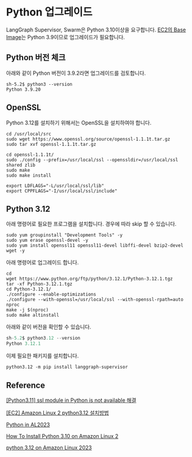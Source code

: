 # Python 업그레이드

LangGraph Supervisor, Swarm은 Python 3.10이상을 요구합니다. [EC2의 Base Image](https://docs.aws.amazon.com/linux/al2023/ug/python.html)는 Python 3.9이므로 업그레이드가 필요합니다.

## Python 버전 체크

아래와 같이 Python 버전이 3.9.2라면 업그레이드를 검토합니다.

```text
sh-5.2$ python3 --version
Python 3.9.20
```

## OpenSSL

Python 3.12를 설치하기 위해서는 OpenSSL을 설치하여야 합니다.

```text
cd /usr/local/src
sudo wget https://www.openssl.org/source/openssl-1.1.1t.tar.gz
sudo tar xvf openssl-1.1.1t.tar.gz

cd openssl-1.1.1t/
sudo ./config --prefix=/usr/local/ssl --openssldir=/usr/local/ssl shared zlib
sudo make
sudo make install

export LDFLAGS="-L/usr/local/ssl/lib"
export CPPFLAGS="-I/usr/local/ssl/include"
```

## Python 3.12

아래 명령어로 필요한 프로그램을 설치합니다. 경우에 따라 skip 할 수 있습니다.

```text
sudo yum groupinstall "Development Tools" -y
sudo yum erase openssl-devel -y
sudo yum install openssl11 openssl11-devel libffi-devel bzip2-devel wget -y
```

아래 명령어로 업그레이드 합니다.

```text
cd
wget https://www.python.org/ftp/python/3.12.1/Python-3.12.1.tgz
tar -xf Python-3.12.1.tgz 
cd Python-3.12.1/
./configure --enable-optimizations
./configure --with-openssl=/usr/local/ssl --with-openssl-rpath=auto
nproc
make -j $(nproc)
sudo make altinstall
```

아래와 같이 버전을 확인할 수 있습니다.

```python
sh-5.2$ python3.12 --version
Python 3.12.1
```

이제 필요한 패키지를 설치합니다.

```text
python3.12 -m pip install langgraph-supervisor
```


## Reference

[[Python3.11] ssl module in Python is not available 해결](https://datamoney.tistory.com/378)

[[EC2] Amazon Linux 2 python3.12 설치방법](https://kodean.tistory.com/43)

[Python in AL2023](https://docs.aws.amazon.com/linux/al2023/ug/python.html)

[How To Install Python 3.10 on Amazon Linux 2](https://computingpost.medium.com/how-to-install-python-3-10-on-amazon-linux-2-43ddcd511784)

[python 3.12 on Amazon Linux 2023](https://repost.aws/questions/QULIsYrNNAQoiy59gkn8h1jg/python-3-12-on-amazon-linux-2023)
